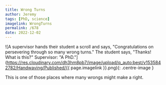 ```yaml
---
title: Wrong Turns
author: Jeremy
tags: [PhD, science]
imagelink: WrongTurns
permalink: /678
date: 2022-12-02
---
```


![A supervisor hands their student a scroll and says, "Congratulations on persevering through so many wrong turns." The student says, "Thanks! What is this?" Supervisor: "A PhD."](https://res.cloudinary.com/dh3hm8pb7/image/upload/q_auto:best/v1535842782/Handwaving/Published/{{ page.imagelink }}.png){: .centre-image }

This is one of those places where many wrongs might make a right.

